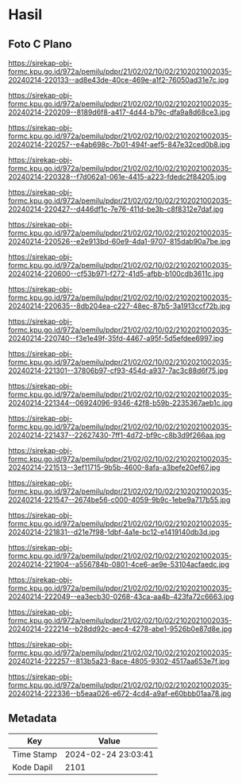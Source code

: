 # Hasil

## Foto C Plano

https://sirekap-obj-formc.kpu.go.id/972a/pemilu/pdpr/21/02/02/10/02/2102021002035-20240214-220133--ad8e43de-40ce-469e-a1f2-76050ad31e7c.jpg

https://sirekap-obj-formc.kpu.go.id/972a/pemilu/pdpr/21/02/02/10/02/2102021002035-20240214-220209--8189d6f8-a417-4d44-b79c-dfa9a8d68ce3.jpg

https://sirekap-obj-formc.kpu.go.id/972a/pemilu/pdpr/21/02/02/10/02/2102021002035-20240214-220257--e4ab698c-7b01-494f-aef5-847e32ced0b8.jpg

https://sirekap-obj-formc.kpu.go.id/972a/pemilu/pdpr/21/02/02/10/02/2102021002035-20240214-220328--f7d062a1-061e-4415-a223-fdedc2f84205.jpg

https://sirekap-obj-formc.kpu.go.id/972a/pemilu/pdpr/21/02/02/10/02/2102021002035-20240214-220427--d446df1c-7e76-411d-be3b-c8f8312e7daf.jpg

https://sirekap-obj-formc.kpu.go.id/972a/pemilu/pdpr/21/02/02/10/02/2102021002035-20240214-220526--e2e913bd-60e9-4da1-9707-815dab90a7be.jpg

https://sirekap-obj-formc.kpu.go.id/972a/pemilu/pdpr/21/02/02/10/02/2102021002035-20240214-220600--cf53b971-f272-41d5-afbb-b100cdb3611c.jpg

https://sirekap-obj-formc.kpu.go.id/972a/pemilu/pdpr/21/02/02/10/02/2102021002035-20240214-220635--8db204ea-c227-48ec-87b5-3a1913ccf72b.jpg

https://sirekap-obj-formc.kpu.go.id/972a/pemilu/pdpr/21/02/02/10/02/2102021002035-20240214-220740--f3e1e49f-35fd-4467-a95f-5d5efdee6997.jpg

https://sirekap-obj-formc.kpu.go.id/972a/pemilu/pdpr/21/02/02/10/02/2102021002035-20240214-221301--37806b97-cf93-454d-a937-7ac3c88d6f75.jpg

https://sirekap-obj-formc.kpu.go.id/972a/pemilu/pdpr/21/02/02/10/02/2102021002035-20240214-221344--06924096-9346-42f8-b59b-2235367aeb1c.jpg

https://sirekap-obj-formc.kpu.go.id/972a/pemilu/pdpr/21/02/02/10/02/2102021002035-20240214-221437--22627430-7ff1-4d72-bf9c-c8b3d9f266aa.jpg

https://sirekap-obj-formc.kpu.go.id/972a/pemilu/pdpr/21/02/02/10/02/2102021002035-20240214-221513--3ef11715-9b5b-4600-8afa-a3befe20ef67.jpg

https://sirekap-obj-formc.kpu.go.id/972a/pemilu/pdpr/21/02/02/10/02/2102021002035-20240214-221547--2674be56-c000-4059-9b9c-1ebe9a717b55.jpg

https://sirekap-obj-formc.kpu.go.id/972a/pemilu/pdpr/21/02/02/10/02/2102021002035-20240214-221831--d21e7f98-1dbf-4a1e-bc12-e1419140db3d.jpg

https://sirekap-obj-formc.kpu.go.id/972a/pemilu/pdpr/21/02/02/10/02/2102021002035-20240214-221904--a556784b-0801-4ce6-ae9e-53104acfaedc.jpg

https://sirekap-obj-formc.kpu.go.id/972a/pemilu/pdpr/21/02/02/10/02/2102021002035-20240214-222049--ea3ecb30-0268-43ca-aa4b-423fa72c6663.jpg

https://sirekap-obj-formc.kpu.go.id/972a/pemilu/pdpr/21/02/02/10/02/2102021002035-20240214-222214--b28dd92c-aec4-4278-abe1-9526b0e87d8e.jpg

https://sirekap-obj-formc.kpu.go.id/972a/pemilu/pdpr/21/02/02/10/02/2102021002035-20240214-222257--813b5a23-8ace-4805-9302-4517aa653e7f.jpg

https://sirekap-obj-formc.kpu.go.id/972a/pemilu/pdpr/21/02/02/10/02/2102021002035-20240214-222336--b5eaa026-e672-4cd4-a9af-e60bbb01aa78.jpg


## Metadata

| Key        | Value               |
| ---------- | ------------------- |
| Time Stamp | 2024-02-24 23:03:41 |
| Kode Dapil | 2101                |



